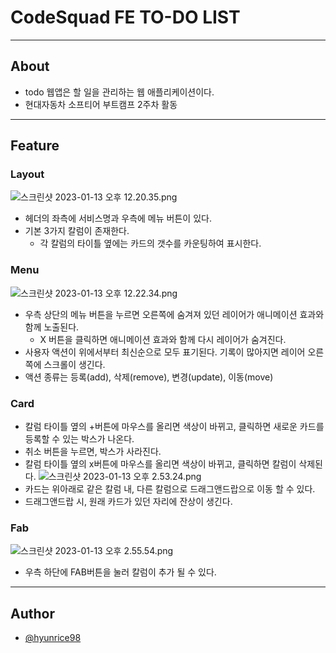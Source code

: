 # CodeSquad FE TO-DO LIST

---
## About

* todo 웹앱은 할 일을 관리하는 웹 애플리케이션이다.
* 현대자동차 소프티어 부트캠프 2주차 활동

---
## Feature

### Layout
![스크린샷 2023-01-13 오후 12.20.35.png](..%2F..%2F..%2F..%2Fvar%2Ffolders%2F20%2Fmnf3pk4j54b5h46y5vwhl8sc0000gn%2FT%2FTemporaryItems%2FNSIRD_screencaptureui_RtYI7T%2F%EC%8A%A4%ED%81%AC%EB%A6%B0%EC%83%B7%202023-01-13%20%EC%98%A4%ED%9B%84%2012.20.35.png)
* 헤더의 좌측에 서비스명과 우측에 메뉴 버튼이 있다.
* 기본 3가지 칼럼이 존재한다.
  * 각 칼럼의 타이틀 옆에는 카드의 갯수를 카운팅하여 표시한다.

### Menu
![스크린샷 2023-01-13 오후 12.22.34.png](..%2F..%2F..%2F..%2Fvar%2Ffolders%2F20%2Fmnf3pk4j54b5h46y5vwhl8sc0000gn%2FT%2FTemporaryItems%2FNSIRD_screencaptureui_QoKJlw%2F%EC%8A%A4%ED%81%AC%EB%A6%B0%EC%83%B7%202023-01-13%20%EC%98%A4%ED%9B%84%2012.22.34.png)
* 우측 상단의 메뉴 버튼을 누르면 오른쪽에 숨겨져 있던 레이어가 애니메이션 효과와 함께 노출된다.
  * X 버튼을 클릭하면 애니메이션 효과와 함께 다시 레이어가 숨겨진다.
* 사용자 액션이 위에서부터 최신순으로 모두 표기된다. 기록이 많아지면 레이어 오른쪽에 스크롤이 생긴다.
* 액션 종류는 등록(add), 삭제(remove), 변경(update), 이동(move)

### Card
* 칼럼 타이틀 옆의 +버튼에 마우스를 올리면 색상이 바뀌고, 클릭하면 새로운 카드를 등록할 수 있는 박스가 나온다.
* 취소 버튼을 누르면, 박스가 사라진다.
* 칼럼 타이틀 옆의 x버튼에 마우스를 올리면 색상이 바뀌고, 클릭하면 칼럼이 삭제된다.
![스크린샷 2023-01-13 오후 2.53.24.png](..%2F..%2F..%2F..%2Fvar%2Ffolders%2F20%2Fmnf3pk4j54b5h46y5vwhl8sc0000gn%2FT%2FTemporaryItems%2FNSIRD_screencaptureui_kbczBx%2F%EC%8A%A4%ED%81%AC%EB%A6%B0%EC%83%B7%202023-01-13%20%EC%98%A4%ED%9B%84%202.53.24.png)
* 카드는 위아래로 같은 칼럼 내, 다른 칼럼으로 드래그앤드랍으로 이동 할 수 있다.
* 드래그앤드랍 시, 원래 카드가 있던 자리에 잔상이 생긴다.

### Fab
![스크린샷 2023-01-13 오후 2.55.54.png](..%2F..%2F..%2F..%2Fvar%2Ffolders%2F20%2Fmnf3pk4j54b5h46y5vwhl8sc0000gn%2FT%2FTemporaryItems%2FNSIRD_screencaptureui_nsJIS8%2F%EC%8A%A4%ED%81%AC%EB%A6%B0%EC%83%B7%202023-01-13%20%EC%98%A4%ED%9B%84%202.55.54.png)
* 우측 하단에 FAB버튼을 눌러 칼럼이 추가 될 수 있다.

---
## Author
- [@hyunrice98](https://www.github.com/hyunrice98)